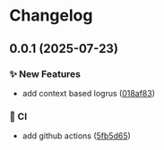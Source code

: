 # Changelog

## 0.0.1 (2025-07-23)


### ✨ New Features

* add context based logrus ([018af83](https://github.com/slawo/ctxlogrus/commit/018af83b44f5201733d7e7faa155c1d6a7aa3f9c))


### 🚦 CI

* add github actions ([5fb5d65](https://github.com/slawo/ctxlogrus/commit/5fb5d65842217fef94dc1cbcdb1dc79838093c42))

